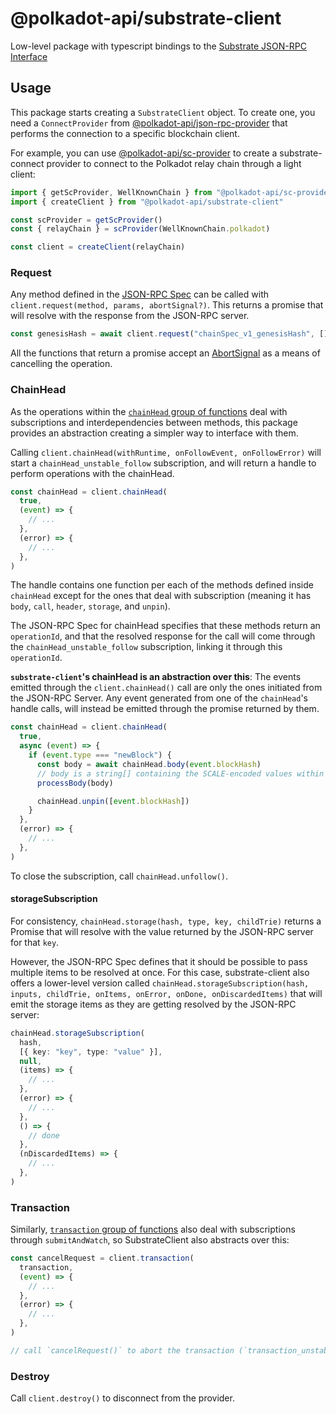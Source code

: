 # @polkadot-api/substrate-client

Low-level package with typescript bindings to the [Substrate JSON-RPC Interface](https://paritytech.github.io/json-rpc-interface-spec/introduction.html)

## Usage

This package starts creating a `SubstrateClient` object. To create one, you need a `ConnectProvider` from [@polkadot-api/json-rpc-provider](https://github.com/polkadot-api/polkadot-api/tree/main/packages/json-rpc-provider) that performs the connection to a specific blockchain client.

For example, you can use [@polkadot-api/sc-provider](https://github.com/polkadot-api/polkadot-api/tree/main/packages/sc-provider) to create a substrate-connect provider to connect to the Polkadot relay chain through a light client:

```ts
import { getScProvider, WellKnownChain } from "@polkadot-api/sc-provider"
import { createClient } from "@polkadot-api/substrate-client"

const scProvider = getScProvider()
const { relayChain } = scProvider(WellKnownChain.polkadot)

const client = createClient(relayChain)
```

### Request

Any method defined in the [JSON-RPC Spec](https://paritytech.github.io/json-rpc-interface-spec/introduction.html) can be called with `client.request(method, params, abortSignal?)`. This returns a promise that will resolve with the response from the JSON-RPC server.

```ts
const genesisHash = await client.request("chainSpec_v1_genesisHash", [])
```

All the functions that return a promise accept an [AbortSignal](https://developer.mozilla.org/en-US/docs/Web/API/AbortSignal) as a means of cancelling the operation.

### ChainHead

As the operations within the [`chainHead` group of functions](https://paritytech.github.io/json-rpc-interface-spec/api/chainHead.html) deal with subscriptions and interdependencies between methods, this package provides an abstraction creating a simpler way to interface with them.

Calling `client.chainHead(withRuntime, onFollowEvent, onFollowError)` will start a `chainHead_unstable_follow` subscription, and will return a handle to perform operations with the chainHead.

```ts
const chainHead = client.chainHead(
  true,
  (event) => {
    // ...
  },
  (error) => {
    // ...
  },
)
```

The handle contains one function per each of the methods defined inside `chainHead` except for the ones that deal with subscription (meaning it has `body`, `call`, `header`, `storage`, and `unpin`).

The JSON-RPC Spec for chainHead specifies that these methods return an `operationId`, and that the resolved response for the call will come through the `chainHead_unstable_follow` subscription, linking it through this `operationId`.

**`substrate-client`'s chainHead is an abstraction over this**: The events emitted through the `client.chainHead()` call are only the ones initiated from the JSON-RPC Server. Any event generated from one of the `chainHead`'s handle calls, will instead be emitted through the promise returned by them.

```ts
const chainHead = client.chainHead(
  true,
  async (event) => {
    if (event.type === "newBlock") {
      const body = await chainHead.body(event.blockHash)
      // body is a string[] containing the SCALE-encoded values within the body
      processBody(body)

      chainHead.unpin([event.blockHash])
    }
  },
  (error) => {
    // ...
  },
)
```

To close the subscription, call `chainHead.unfollow()`.

#### storageSubscription

For consistency, `chainHead.storage(hash, type, key, childTrie)` returns a Promise that will resolve with the value returned by the JSON-RPC server for that `key`.

However, the JSON-RPC Spec defines that it should be possible to pass multiple items to be resolved at once. For this case, substrate-client also offers a lower-level version called `chainHead.storageSubscription(hash, inputs, childTrie, onItems, onError, onDone, onDiscardedItems)` that will emit the storage items as they are getting resolved by the JSON-RPC server:

```ts
chainHead.storageSubscription(
  hash,
  [{ key: "key", type: "value" }],
  null,
  (items) => {
    // ...
  },
  (error) => {
    // ...
  },
  () => {
    // done
  },
  (nDiscardedItems) => {
    // ...
  },
)
```

### Transaction

Similarly, [`transaction` group of functions](https://paritytech.github.io/json-rpc-interface-spec/api/transaction.html) also deal with subscriptions through `submitAndWatch`, so SubstrateClient also abstracts over this:

```ts
const cancelRequest = client.transaction(
  transaction,
  (event) => {
    // ...
  },
  (error) => {
    // ...
  },
)

// call `cancelRequest()` to abort the transaction (`transaction_unstable_stop`)
```

### Destroy

Call `client.destroy()` to disconnect from the provider.
